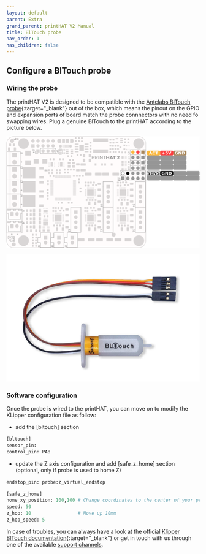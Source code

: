 ```yaml
---
layout: default
parent: Extra
grand_parent: printHAT V2 Manual
title: BlTouch probe
nav_order: 1
has_children: false
---
```


## Configure a BlTouch probe

### Wiring the probe
The printHAT V2 is designed to be compatible with the [Antclabs BlTouch probe](https://www.antclabs.com/bltouch-v3){:target="_blank"} out of the box, which means the pinout on the GPIO and expansion ports of board match the probe connnectors with no need fo swapping wires.
Plug a genuine BlTouch to the printHAT according to the picture below.  

![bltouch-pinout](../assets/img/phatv2_pinout_bltouch.png)

![bltouch-probe](../assets/img/bltouch.jpg)

### Software configuration
Once the probe is wired to the printHAT, you can move on to modify the KLipper configuration file as follow:

- add the [bltouch] section
```py
[bltouch]
sensor_pin:
control_pin: PA8
```

- update the Z axis configuration and add [safe_z_home] section (optional, only if probe is used to home Z)
```py
endstop_pin: probe:z_virtual_endstop
```

```py
[safe_z_home]
home_xy_position: 100,100 # Change coordinates to the center of your print bed
speed: 50
z_hop: 10                 # Move up 10mm
z_hop_speed: 5
```  

In case of troubles, you can always have a look at the official [Klipper BlTouch documentation](https://www.klipper3d.org/BLTouch.html){:target="_blank"} or get in touch with us through one of the available [support channels]().
